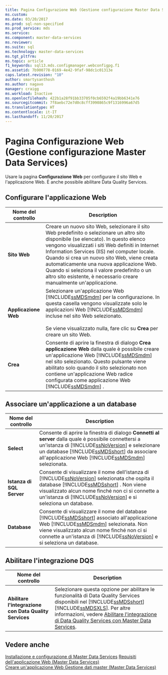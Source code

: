 ```yaml
---
title: Pagina Configurazione Web (Gestione configurazione Master Data Services) | Microsoft Docs
ms.custom: 
ms.date: 03/20/2017
ms.prod: sql-non-specified
ms.prod_service: mds
ms.service: 
ms.component: master-data-services
ms.reviewer: 
ms.suite: sql
ms.technology: master-data-services
ms.tgt_pltfrm: 
ms.topic: article
f1_keywords: sql13.mds.configmanager.webconfigpg.f1
ms.assetid: 7b900778-0169-4e42-9faf-98dc1c01313e
caps.latest.revision: "10"
author: smartysanthosh
ms.author: nagavo
manager: craigg
ms.workload: Inactive
ms.openlocfilehash: 422b1a28f91bb33705f0cb6592f4a19bb6341e76
ms.sourcegitcommit: 7f8aebc72e7d0c8cff3990865c9f1316996a67d5
ms.translationtype: HT
ms.contentlocale: it-IT
ms.lasthandoff: 11/20/2017
---
```

# <a name="web-configuration-page-master-data-services-configuration-manager"></a>Pagina Configurazione Web (Gestione configurazione Master Data Services)
  Usare la pagina **Configurazione Web** per configurare il sito Web e l'applicazione Web. È anche possibile abilitare Data Quality Services.  
  
## <a name="configure-the-web-application"></a>Configurare l'applicazione Web  
  
|Nome del controllo|Description|  
|------------------|-----------------|  
|**Sito Web**|Creare un nuovo sito Web, selezionare il sito Web predefinito o selezionare un altro sito disponibile (se elencato). In questo elenco vengono visualizzati i siti Web definiti in Internet Information Services (IIS) nel computer locale. Quando si crea un nuovo sito Web, viene creata automaticamente una nuova applicazione Web. Quando si seleziona il valore predefinito o un altro sito esistente, è necessario creare manualmente un'applicazione.|  
|**Applicazione Web**|Selezionare un'applicazione Web [!INCLUDE[ssMDSmdm](../includes/ssmdsmdm-md.md)] per la configurazione. In questa casella vengono visualizzate solo le applicazioni Web [!INCLUDE[ssMDSmdm](../includes/ssmdsmdm-md.md)] incluse nel sito Web selezionato.<br /><br /> Se viene visualizzato nulla, fare clic su **Crea** per creare un sito Web.|  
|**Crea**|Consente di aprire la finestra di dialogo **Crea applicazione Web** dalla quale è possibile creare un'applicazione Web [!INCLUDE[ssMDSmdm](../includes/ssmdsmdm-md.md)] nel sito selezionato. Questo pulsante viene abilitato solo quando il sito selezionato non contiene un'applicazione Web radice configurata come applicazione Web [!INCLUDE[ssMDSmdm](../includes/ssmdsmdm-md.md)] .|  
  
## <a name="associate-application-with-database"></a>Associare un'applicazione a un database  
  
|Nome del controllo|Description|  
|------------------|-----------------|  
|**Select**|Consente di aprire la finestra di dialogo **Connetti al server** dalla quale è possibile connettersi a un'istanza di [!INCLUDE[ssNoVersion](../includes/ssnoversion-md.md)] e selezionare un database [!INCLUDE[ssMDSshort](../includes/ssmdsshort-md.md)] da associare all'applicazione Web [!INCLUDE[ssMDSmdm](../includes/ssmdsmdm-md.md)] selezionata.|  
|**Istanza di SQL Server**|Consente di visualizzare il nome dell'istanza di [!INCLUDE[ssNoVersion](../includes/ssnoversion-md.md)] selezionata che ospita il database [!INCLUDE[ssMDSshort](../includes/ssmdsshort-md.md)] . Non viene visualizzato alcun nome finché non ci si connette a un'istanza di [!INCLUDE[ssNoVersion](../includes/ssnoversion-md.md)] e si seleziona un database.|  
|**Database**|Consente di visualizzare il nome del database [!INCLUDE[ssMDSshort](../includes/ssmdsshort-md.md)] associato all'applicazione Web [!INCLUDE[ssMDSmdm](../includes/ssmdsmdm-md.md)] selezionata. Non viene visualizzato alcun nome finché non ci si connette a un'istanza di [!INCLUDE[ssNoVersion](../includes/ssnoversion-md.md)] e si seleziona un database.|  
  
## <a name="enable-dqs-integration"></a>Abilitare l'integrazione DQS  
  
|Nome del controllo|Description|  
|------------------|-----------------|  
|**Abilitare l'integrazione con Data Quality Services**|Selezionare questa opzione per abilitare le funzionalità di Data Quality Services disponibili nel [!INCLUDE[ssMDSshort](../includes/ssmdsshort-md.md)][!INCLUDE[ssMDSXLS](../includes/ssmdsxls-md.md)]. Per altre informazioni, vedere [Abilitare l'integrazione di Data Quality Services con Master Data Services](../master-data-services/install-windows/enable-data-quality-services-integration-with-master-data-services.md).|  
  
## <a name="see-also"></a>Vedere anche  
[Installazione e configurazione di Master Data Services](../master-data-services/master-data-services-installation-and-configuration.md) [Requisiti dell'applicazione Web &#40;Master Data Services&#41;](../master-data-services/install-windows/web-application-requirements-master-data-services.md)   
 [Creare un'applicazione Web Gestione dati master &#40;Master Data Services&#41;](../master-data-services/install-windows/create-a-master-data-manager-web-application-master-data-services.md)  
  
  
